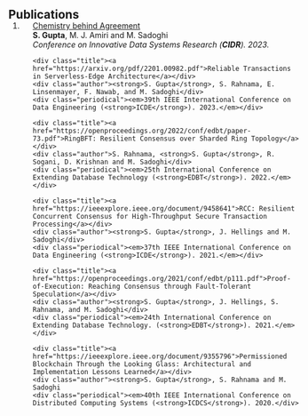 <h2 id="publications" style="margin: 2px 0px -15px;">Publications</h2>

<div class="publications">
<ol class="bibliography">

<li>
<div class="pub-row">

  <!--
  <div class="col-sm-3 abbr" style="position: relative;padding-right: 15px;padding-left: 15px;">
    <img src="assets/img/teaser_example.png" class="teaser img-fluid z-depth-1">
    <abbr class="badge">CVPR</abbr>
  </div>
  -->

  <div class="col-sm-9" style="position: relative;width: 100%;padding-right: 15px;padding-left: 20px;">
	<div class="title"><a href="https://www.cidrdb.org/cidr2023/papers/p85-gupta.pdf">Chemistry behind Agreement</a></div>
	<div class="author"><strong>S. Gupta</strong>, M. J. Amiri and M. Sadoghi</div>
	<div class="periodical"><em>Conference on Innovative Data Systems Research (<strong>CIDR</strong>). 2023.</em></div>


	<div class="title"><a href="https://arxiv.org/pdf/2201.00982.pdf">Reliable Transactions in Serverless-Edge Architecture</a></div>
	<div class="author"><strong>S. Gupta</strong>, S. Rahnama, E. Linsenmayer, F. Nawab, and M. Sadoghi</div> 
	<div class="periodical"><em>39th IEEE International Conference on Data Engineering (<strong>ICDE</strong>). 2023.</em></div>

	<div class="title"><a href="https://openproceedings.org/2022/conf/edbt/paper-73.pdf">RingBFT: Resilient Consensus over Sharded Ring Topology</a></div>
	<div class="author">S. Rahnama, <strong>S. Gupta</strong>, R. Sogani, D. Krishnan and M. Sadoghi</div> 
	<div class="periodical"><em>25th International Conference on Extending Database Technology (<strong>EDBT</strong>). 2022.</em></div>

	<div class="title"><a href="https://ieeexplore.ieee.org/document/9458641">RCC: Resilient Concurrent Consensus for High-Throughput Secure Transaction Processing</a></div>
	<div class="author"><strong>S. Gupta</strong>, J. Hellings and M. Sadoghi</div> 
	<div class="periodical"><em>37th IEEE International Conference on Data Engineering (<strong>ICDE</strong>). 2021.</em></div>

	<div class="title"><a href="https://openproceedings.org/2021/conf/edbt/p111.pdf">Proof-of-Execution: Reaching Consensus through Fault-Tolerant Speculation</a></div>
	<div class="author"><strong>S. Gupta</strong>, J. Hellings, S. Rahnama, and M. Sadoghi</div> 
	<div class="periodical"><em>24th International Conference on Extending Database Technology. (<strong>EDBT</strong>). 2021.</em></div>

	<div class="title"><a href="https://ieeexplore.ieee.org/document/9355796">Permissioned Blockchain Through the Looking Glass: Architectural and Implementation Lessons Learned</a></div>
	<div class="author"><strong>S. Gupta</strong>, S. Rahnama and M. Sadoghi 
	<div class="periodical"><em>40th IEEE International Conference on Distributed Computing Systems (<strong>ICDCS</strong>). 2020.</div>


	


  </div>
</div>
</li>
  
<br>

</ol>
</div>
